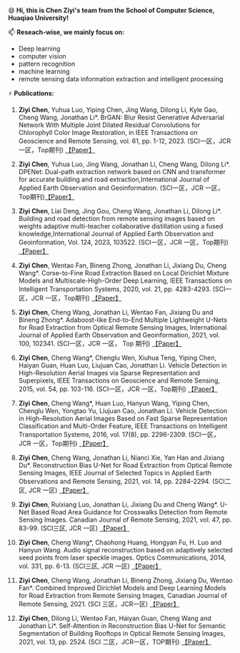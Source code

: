 😄 **Hi, this is Chen Ziyi's team from the School of Computer Science, Huaqiao University!**

📫 **Reseach-wise, we mainly focus on:**
- Deep learning   
- computer vision
- pattern recognition
- machine learning
- remote sensing data information extraction and intelligent processing

⚡ **Publications:**

1. **Ziyi Chen**, Yuhua Luo, Yiping Chen, Jing Wang, Dilong Li, Kyle Gao, Cheng Wang, Jonathan Li*. BrGAN: Blur Resist Generative Adversarial Network With Multiple Joint Dilated Residual Convolutions for Chlorophyll Color Image Restoration, in IEEE Transactions on Geoscience and Remote Sensing, vol. 61, pp. 1-12, 2023. (SCI一区，JCR 一区，Top期刊) [【Paper】](https://doi.org/10.1109/TGRS.2023.3324993)

2. **Ziyi Chen**, Yuhua Luo, Jing Wang, Jonathan Li, Cheng Wang, Dilong Li*. DPENet: Dual-path extraction network based on CNN and transformer for accurate building and road extraction,International Journal of Applied Earth Observation and Geoinformation. (SCI一区，JCR 一区，Top期刊)[【Paper】](https://doi.org/10.1016/j.jag.2023.103510)

3. **Ziyi Chen**, Liai Deng, Jing Gou, Cheng Wang, Jonathan Li, Dilong Li*. Building and road detection from remote sensing images based on weights adaptive multi-teacher collaborative distillation using a fused knowledge,International Journal of Applied Earth Observation and Geoinformation, Vol. 124, 2023, 103522. (SCI一区，JCR 一区，Top期刊) [【Paper】](https://doi.org/10.1016/j.jag.2023.103522)

4. **Ziyi Chen**, Wentao Fan, Bineng Zhong, Jonathan Li, Jixiang Du, Cheng Wang*. Corse-to-Fine Road Extraction Based on Local Dirichlet Mixture Models and Multiscale-High-Order Deep Learning, IEEE Transactions on Intelligent Transportation Systems, 2020, vol. 21, pp. 4283-4293. (SCI一区，JCR 一区，Top期刊) [【Paper】](https://doi.org/10.1109/TITS.2019.2939536)

5. **Ziyi Chen**, Cheng Wang, Jonathan Li, Wentao Fan, Jixiang Du and Bineng Zhong*. Adaboost-like End-to-End Multiple Lightweight U-Nets for Road Extraction from Optical Remote Sensing Images, International Journal of Applied Earth Observation and Geoinformation, 2021, vol. 100, 102341. (SCI一区，JCR 一区， Top 期刊) [【Paper】](https://doi.org/10.1016/j.jag.2021.102341)

6. **Ziyi Chen**, Cheng Wang*, Chenglu Wen, Xiuhua Teng, Yiping Chen, Haiyan Guan, Huan Luo, Liujuan Cao, Jonathan Li. Vehicle Detection in High-Resolution Aerial Images via Sparse Representation and Superpixels, IEEE Transactions on Geoscience and Remote Sensing, 2015, vol. 54, pp. 103-116. (SCI一区，JCR 一区，Top期刊) [【Paper】](https://doi.org/10.1109/TGRS.2015.2451002)

7. **Ziyi Chen**, Cheng Wang*, Huan Luo, Hanyun Wang, Yiping Chen, Chenglu Wen, Yongtao Yu, Liujuan Cao, Jonathan Li. Vehicle Detection in High-Resolution Aerial Images Based on Fast Sparse Representation Classification and Multi-Order Feature, IEEE Transactions on Intelligent Transportation Systems, 2016, vol. 17(8), pp. 2296-2309. (SCI一区， JCR 一区，Top期刊) [【Paper】](https://doi.org/10.1109/TITS.2016.2517826) 

8. **Ziyi Chen**, Cheng Wang, Jonathan Li, Nianci Xie, Yan Han and Jixiang Du*. Reconstruction Bias U-Net for Road Extraction from Optical Remote Sensing Images, IEEE Journal of Selected Topics in Applied Earth Observations and Remote Sensing, 2021, vol. 14, pp. 2284-2294. (SCI二区, JCR 一区) [【Paper】](https://doi.org/10.1109/JSTARS.2021.3053603)

9. **Ziyi Chen**, Ruixiang Luo, Jonathan Li, Jixiang Du and Cheng Wang*. U-Net Based Road Area Guidance for Crosswalks Detection from Remote Sensing Images. Canadian Journal of Remote Sensing, 2021, vol. 47, pp. 83-99. (SCI三区, JCR 一区) [【Paper】](https://doi.org/10.1080/07038992.2021.1894915)

10. **Ziyi Chen**, Cheng Wang*, Chaohong Huang, Hongyan Fu, H. Luo and Hanyun Wang. Audio signal reconstruction based on adaptively selected seed points from laser speckle images. Optics Communications, 2014, vol. 331, pp. 6-13. (SCI三区, JCR 一区) [【Paper】](https://doi.org/10.1016/J.OPTCOM.2014.05.038)

11. **Ziyi Chen**, Cheng Wang, Jonathan Li, Bineng Zhong, Jixiang Du, Wentao Fan*. Combined Improved Dirichlet Models and Deep Learning Models for Road Extraction from Remote Sensing Images, Canadian Journal of Remote Sensing, 2021. (SCI 三区，JCR一区) [【Paper】](https://doi.org/10.1080/07038992.2021.1937087)

12. **Ziyi Chen**, Dilong Li, Wentao Fan, Haiyan Guan, Cheng Wang and Jonathan Li*. Self-Attention in Reconstruction Bias U-Net for Semantic Segmentation of Building Rooftops in Optical Remote Sensing Images, 2021, vol. 13, pp. 2524. (SCI 二区，JCR一区，TOP期刊) [【Paper】](https://doi.org/10.3390/rs13132524)

<!--
- 👋 Hi, I’m @czy-hqu     
- 👀 I’m interested in ...   
- 🌱 I’m currently learning ...
- 💞️ I’m looking to collaborate on ...  
-->
